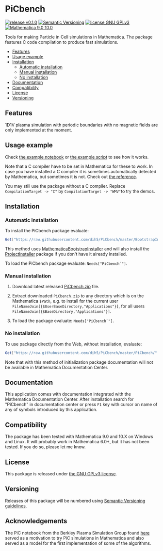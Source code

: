 # PiCbench

[![release v0.1.0](http://img.shields.io/badge/release-v0.1.0-yellow.svg)](https://github.com/dih5/PiCbench/releases/latest)
[![Semantic Versioning](https://img.shields.io/badge/SemVer-2.0.0-brightgreen.svg)](http://semver.org/spec/v2.0.0.html)
[![license GNU GPLv3](https://img.shields.io/badge/license-GNU%20GPLv3-blue.svg)](https://raw.githubusercontent.com/Dih5/PiCbench/master/LICENSE.txt)
[![Mathematica 9.0 10.0](https://img.shields.io/badge/Mathematica-9.0_10.0-brightgreen.svg)](#compatibility)


Tools for making Particle in Cell simulations in Mathematica.
The package features C code compilation to produce fast simulations.

* [Features](#features)
* [Usage example](#usage-example)
* [Installation](#installation)
    * [Automatic installation](#automatic-installation)
    * [Manual installation](#manual-installation)
    * [No installation](#no-installation)
* [Documentation](#documentation)
* [Compatibility](#compatibility)
* [License](#license)
* [Versioning](#versioning)

## Features
1D1V plasma simulation with periodic boundaries with no magnetic fields are only implemented at the moment.

## Usage example

Check [the example notebook](https://raw.githubusercontent.com/Dih5/PiCbench/master/Examples/demo.nb) or [the example script](https://raw.githubusercontent.com/Dih5/PiCbench/master/Examples/demo.sh) to see how it works.

Note that a C compiler have to be set in Mathematica for these to work. In case you have installed a C compiler it is sometimes automatically detected by Mathematica, but sometimes it is not. Check out [the reference](https://reference.wolfram.com/language/CCompilerDriver/tutorial/SpecificCompilers.html).

You may still use the package without a C compiler. Replace `CompilationTarget -> "C"` by `CompilationTarget -> "WMV"`to try the demos.

## Installation
### Automatic installation

To install the PiCbench package evaluate:
```Mathematica
Get["https://raw.githubusercontent.com/dih5/PiCbench/master/BootstrapInstall.m"]
```

This method uses [MathematicaBootstrapInstaller](https://github.com/jkuczm/MathematicaBootstrapInstaller) and will also install the
[ProjectInstaller](https://github.com/lshifr/ProjectInstaller) package if you don't have it already installed.

To load the PiCbench package evaluate: ``Needs["PiCbench`"]``.


### Manual installation

1. Download latest released
   [PiCbench.zip](https://github.com/dih5/PiCbench/releases/download/v0.1.0/PiCbench.zip)
   file.

2. Extract downloaded `PiCbench.zip` to any directory which is on the Mathematica `$Path`,
   e.g. to install for the current user `FileNameJoin[{$UserBaseDirectory,"Applications"}]`,
   for all users `FileNameJoin[{$BaseDirectory,"Applications"}]`.

3. To load the package evaluate: ``Needs["PiCbench`"]``.


### No installation

To use package directly from the Web, without installation, evaluate:
```Mathematica
Get["https://raw.githubusercontent.com/dih5/PiCbench/master/PiCbench/" <> # <> ".m"] & /@ {"Parameters", "Initialization", "Plot", "Compile", "Particle2Grid", "Maxwell", "Mover", "PiCbench"}
```

Note that with this method of initialization
package documentation will not be available in Mathematica Documentation Center.


## Documentation

This application comes with documentation integrated with the Mathematica Documentation Center.
After installation search for "PiCbench" in documentation center
or press `F1` key with cursor on name of any of symbols introduced by this application.



## Compatibility

The package has been tested with Mathematica 9.0 and 10.X on Windows and Linux.
It will probably work in Mathematica 6.0+, but it has not been tested. If you do so, please let me know.




## License

This package is released under
[the GNU GPLv3 license](https://raw.githubusercontent.com/Dih5/PiCbench/master/LICENSE.txt).



## Versioning

Releases of this package will be numbered using
[Semantic Versioning guidelines](http://semver.org/).

## Acknowledgements

The PiC notebook from the Berkley Plasma Simulation Group found [here](http://sites.apam.columbia.edu/courses/ap1601y/) served as a motivation to try PiC simulations in Mathematica and also served as a model for the first implementation of some of the algorithms.
